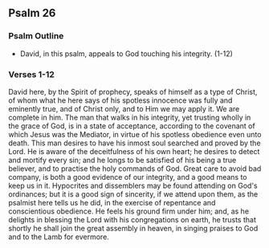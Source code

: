 ## Psalm 26

### Psalm Outline

- David, in this psalm, appeals to God touching his integrity. (1-12)

### Verses 1-12

David here, by the Spirit of prophecy, speaks of himself as a type of Christ, of whom what he here says of his spotless innocence was fully and eminently true, and of Christ only, and to Him we may apply it. We are complete in him. The man that walks in his integrity, yet trusting wholly in the grace of God, is in a state of acceptance, according to the covenant of which Jesus was the Mediator, in virtue of his spotless obedience even unto death. This man desires to have his inmost soul searched and proved by the Lord. He is aware of the deceitfulness of his own heart; he desires to detect and mortify every sin; and he longs to be satisfied of his being a true believer, and to practise the holy commands of God. Great care to avoid bad company, is both a good evidence of our integrity, and a good means to keep us in it. Hypocrites and dissemblers may be found attending on God's ordinances; but it is a good sign of sincerity, if we attend upon them, as the psalmist here tells us he did, in the exercise of repentance and conscientious obedience. He feels his ground firm under him; and, as he delights in blessing the Lord with his congregations on earth, he trusts that shortly he shall join the great assembly in heaven, in singing praises to God and to the Lamb for evermore.



